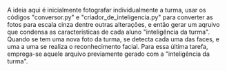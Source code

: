 A ideia aqui é inicialmente fotografar individualmente a turma, usar os códigos "conversor.py" e "criador_de_inteligencia.py" para converter as fotos para escala cinza dentre outras alterações, e então gerar um aqruivo que condensa as características de cada aluno "inteligência da turma".
Quando se tem uma nova foto da turma, se detecta cada uma das faces, e uma a uma se realiza o reconhecimento facial. Para essa última tarefa, emprega-se aquele arquivo previamente gerado com a "inteligência da turma".
